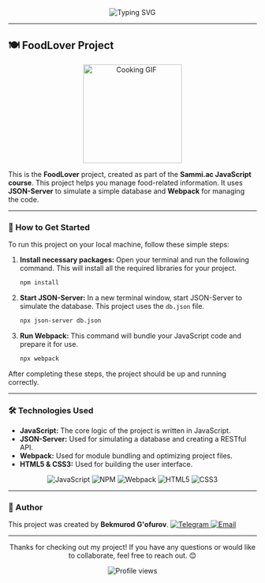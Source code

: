 <div align="center">
  <img src="https://readme-typing-svg.herokuapp.com?font=Fira+Code&weight=700&size=35&duration=3000&pause=1000&color=2C68F6&background=2E22FF00&center=true&vCenter=true&multiline=false&width=700&height=150&lines=Hello+there!+%F0%9F%91%8B;Welcome+to+my+project!+%F0%9F%8C%9F;Let's+explore+it+together+%F0%9F%91%8D" alt="Typing SVG" />
</div>

---

## 🍽️ FoodLover Project

<div align="center">
  <img src="https://media.giphy.com/media/v1.Y2lkPTc5MGI3NjExMjFkaDR2OGp4c214c2N3bWh6NGw5ZGV3cnB5NzF4aXZiMWp3c2x2OCZlcD12MV9pbnRlcm5hbF9naWZfYnlfaWQmY3Q9Zw/3oKHWqXw2VbJgK8NQA/giphy.gif" width="200" alt="Cooking GIF">
</div>

This is the **FoodLover** project, created as part of the **Sammi.ac JavaScript course**. This project helps you manage food-related information. It uses **JSON-Server** to simulate a simple database and **Webpack** for managing the code.

---

### 🚀 How to Get Started

To run this project on your local machine, follow these simple steps:

1.  **Install necessary packages:**
    Open your terminal and run the following command. This will install all the required libraries for your project.
    ```bash
    npm install
    ```

2.  **Start JSON-Server:**
    In a new terminal window, start JSON-Server to simulate the database. This project uses the `db.json` file.
    ```bash
    npx json-server db.json
    ```

3.  **Run Webpack:**
    This command will bundle your JavaScript code and prepare it for use.
    ```bash
    npx webpack
    ```

After completing these steps, the project should be up and running correctly.

---

### 🛠️ Technologies Used

* **JavaScript:** The core logic of the project is written in JavaScript.
* **JSON-Server:** Used for simulating a database and creating a RESTful API.
* **Webpack:** Used for module bundling and optimizing project files.
* **HTML5 & CSS3:** Used for building the user interface.

<div align="center">
  <img src="https://img.shields.io/badge/JavaScript-F7DF1E?style=for-the-badge&logo=javascript&logoColor=black" alt="JavaScript" />
  <img src="https://img.shields.io/badge/npm-CB3837?style=for-the-badge&logo=npm&logoColor=white" alt="NPM" />
  <img src="https://img.shields.io/badge/Webpack-8DD6F9?style=for-the-badge&logo=webpack&logoColor=black" alt="Webpack" />
  <img src="https://img.shields.io/badge/HTML5-E34F26?style=for-the-badge&logo=html5&logoColor=white" alt="HTML5" />
  <img src="https://img.shields.io/badge/CSS3-1572B6?style=for-the-badge&logo=css3&logoColor=white" alt="CSS3" />
</div>

---

### 🤝 Author

This project was created by **Bekmurod** **G'ofurov**.
<a href="https://t.me/B_G_dev">
  <img src="https://img.shields.io/badge/Telegram-26A5E4?style=for-the-badge&logo=telegram&logoColor=white" alt="Telegram" />
</a>
<a href="mailto:bekmurodgofurov0000@gmail.com">
  <img src="https://img.shields.io/badge/Email-D14836?style=for-the-badge&logo=gmail&logoColor=white" alt="Email" />
</a>

---

<div align="center">
  <p>Thanks for checking out my project! If you have any questions or would like to collaborate, feel free to reach out. 😊</p>
  <img src="https://komarev.com/ghpvc/?username=YOUR_GITHUB_USERNAME&color=2C68F6" alt="Profile views" />
</div>
